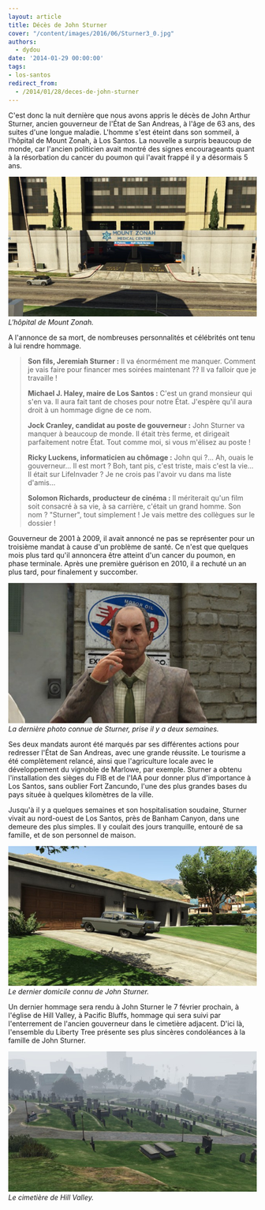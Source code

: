 ```yaml
---
layout: article
title: Décès de John Sturner
cover: "/content/images/2016/06/Sturner3_0.jpg"
authors:
  - dydou
date: '2014-01-29 00:00:00'
tags:
- los-santos
redirect_from:
  - /2014/01/28/deces-de-john-sturner
---
```


C'est donc la nuit dernière que nous avons appris le décès de John Arthur Sturner, ancien gouverneur de l'État de San Andreas, à l'âge de 63 ans, des suites d'une longue maladie. L'homme s'est éteint dans son sommeil, à l'hôpital de Mount Zonah, à Los Santos. La nouvelle a surpris beaucoup de monde, car l'ancien politicien avait montré des signes encourageants quant à la résorbation du cancer du poumon qui l'avait frappé il y a désormais 5 ans.

![L'hôpital de Mount Zonah.](/content/images/2016/06/Sturner1_0.jpg)
_L'hôpital de Mount Zonah._

A l'annonce de sa mort, de nombreuses personnalités et célébrités ont tenu à lui rendre hommage.

> **Son fils, Jeremiah Sturner :** Il va énormément me manquer. Comment je vais faire pour financer mes soirées maintenant ?? Il va falloir que je travaille !
> 
> **Michael J. Haley, maire de Los Santos :** C'est un grand monsieur qui s'en va. Il aura fait tant de choses pour notre État. J'espère qu'il aura droit à un hommage digne de ce nom.
> 
> **Jock Cranley, candidat au poste de gouverneur :** John Sturner va manquer à beaucoup de monde. Il était très ferme, et dirigeait parfaitement notre État. Tout comme moi, si vous m'élisez au poste !
> 
> **Ricky Luckens, informaticien au chômage :** John qui ?... Ah, ouais le gouverneur... Il est mort ? Boh, tant pis, c'est triste, mais c'est la vie... Il était sur LifeInvader ? Je ne crois pas l'avoir vu dans ma liste d'amis...
> 
> **Solomon Richards, producteur de cinéma :** Il mériterait qu'un film soit consacré à sa vie, à sa carrière, c'était un grand homme. Son nom ? "Sturner", tout simplement ! Je vais mettre des collègues sur le dossier !

Gouverneur de 2001 à 2009, il avait annoncé ne pas se représenter pour un troisième mandat à cause d'un problème de santé. Ce n'est que quelques mois plus tard qu'il annoncera être atteint d'un cancer du poumon, en phase terminale. Après une première guérison en 2010, il a rechuté un an plus tard, pour finalement y succomber.

![La dernière photo connue de Sturner, prise il y a deux semaines.](/content/images/2016/06/Sturner3.jpg)
_La dernière photo connue de Sturner, prise il y a deux semaines._

Ses deux mandats auront été marqués par ses différentes actions pour redresser l'État de San Andreas, avec une grande réussite. Le tourisme a été complètement relancé, ainsi que l'agriculture locale avec le développement du vignoble de Marlowe, par exemple. Sturner a obtenu l'installation des sièges du FIB et de l'IAA pour donner plus d'importance à Los Santos, sans oublier Fort Zancundo, l'une des plus grandes bases du pays située à quelques kilomètres de la ville.

Jusqu'à il y a quelques semaines et son hospitalisation soudaine, Sturner vivait au nord-ouest de Los Santos, près de Banham Canyon, dans une demeure des plus simples. Il y coulait des jours tranquille, entouré de sa famille, et de son personnel de maison.

![Le dernier domicile connu de John Sturner.](/content/images/2016/06/Sturner2.jpg)
_Le dernier domicile connu de John Sturner._

Un dernier hommage sera rendu à John Sturner le 7 février prochain, à l'église de Hill Valley, à Pacific Bluffs, hommage qui sera suivi par l'enterrement de l'ancien gouverneur dans le cimetière adjacent. D'ici là, l'ensemble du Liberty Tree présente ses plus sincères condoléances à la famille de John Sturner.

![Le cimetière de Hill Valley.](/content/images/2016/06/Sturner.jpg)
_Le cimetière de Hill Valley._